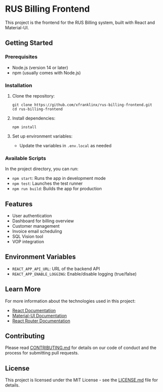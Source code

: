 # RUS Billing Frontend

This project is the frontend for the RUS Billing system, built with React and Material-UI.

## Getting Started

### Prerequisites

- Node.js (version 14 or later)
- npm (usually comes with Node.js)

### Installation

1. Clone the repository:
   ```
   git clone https://github.com/xfranklinx/rus-billing-frontend.git
   cd rus-billing-frontend
   ```

2. Install dependencies:
   ```
   npm install
   ```

3. Set up environment variables:
   - Update the variables in `.env.local` as needed

### Available Scripts

In the project directory, you can run:

- `npm start`: Runs the app in development mode
- `npm test`: Launches the test runner
- `npm run build`: Builds the app for production

## Features

- User authentication
- Dashboard for billing overview
- Customer management
- Invoice email scheduling
- SQL Vision tool
- VOP integration

## Environment Variables

- `REACT_APP_API_URL`: URL of the backend API
- `REACT_APP_ENABLE_LOGGING`: Enable/disable logging (true/false)

## Learn More

For more information about the technologies used in this project:

- [React Documentation](https://reactjs.org/)
- [Material-UI Documentation](https://mui.com/)
- [React Router Documentation](https://reactrouter.com/)

## Contributing

Please read [CONTRIBUTING.md](CONTRIBUTING.md) for details on our code of conduct and the process for submitting pull requests.

## License

This project is licensed under the MIT License - see the [LICENSE.md](LICENSE.md) file for details.